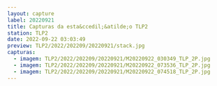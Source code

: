 ```yaml
---
layout: capture
label: 20220921
title: Capturas da esta&ccedil;&atilde;o TLP2
station: TLP2
date: 2022-09-22 03:03:49
preview: TLP2/2022/202209/20220921/stack.jpg
capturas:
  - imagem: TLP2/2022/202209/20220921/M20220922_030349_TLP_2P.jpg
  - imagem: TLP2/2022/202209/20220921/M20220922_073536_TLP_2P.jpg
  - imagem: TLP2/2022/202209/20220921/M20220922_074518_TLP_2P.jpg
---
```

